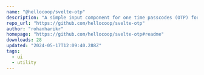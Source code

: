 ```yaml
---
name: "@hellocoop/svelte-otp"
description: "A simple input component for one time passcodes (OTP) for Svelte."
repo_url: "https://github.com/hellocoop/svelte-otp"
author: "rohanharikr"
homepage: "https://github.com/hellocoop/svelte-otp#readme"
downloads: 28
updated: "2024-05-17T12:09:40.288Z"
tags: 
  - ui
  - utility
---
```

